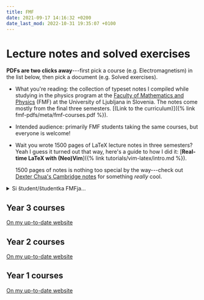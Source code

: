 ```yaml
---
title: FMF
date: 2021-09-17 14:16:32 +0200
date_last_mod: 2022-10-31 19:35:07 +0100
---
```

# Lecture notes and solved exercises

**PDFs are two clicks away**---first pick a course (e.g. Electromagnetism) in the list below, then pick a document (e.g. Solved exercises).

- What you're reading: the collection of typeset notes I compiled while studying in the physics program at the [Faculty of Mathematics and Physics](https://www.fmf.uni-lj.si/en/) (FMF) at the University of Ljubljana in Slovenia.
  The notes come mostly from the final three semesters.
  [(Link to the curriculum)]({% link fmf-pdfs/meta/fmf-courses.pdf %}).

- Intended audience: primarily FMF students taking the same courses, but everyone is welcome!

- Wait you wrote 1500 pages of LaTeX lecture notes in three semesters?
  Yeah I guess it turned out that way, here's a guide to how I did it: [**Real-time LaTeX with (Neo)Vim**]({% link tutorials/vim-latex/intro.md %}).

  1500 pages of notes is nothing too special by the way---check out [Dexter Chua's Cambridge notes](https://dec41.user.srcf.net/notes/) for something *really* cool.

<details>
<summary>
Si študent/študentka FMFja...
</summary>
  ...in te zanima karkoli v zvezi z računalniškimi orodij/workflowi za izdelavo teh zapiskov in spletne strani (hitro TeXiranje, Linux, Vim, shell scripting, GitHub Pages, Jekyll, ipd.)?
  Če ti ni nerodno mi sam en <a href="contact.html">mail napiši</a> in ti z veseljem pomagam/kaj pokažem.
</details>
  
## Year 3 courses

[On my up-to-date website](https://www.ejmastnak.com/notes/fmf/fmf/)

## Year 2 courses

[On my up-to-date website](https://www.ejmastnak.com/notes/fmf/fmf/)

## Year 1 courses

[On my up-to-date website](https://www.ejmastnak.com/notes/fmf/fmf/)
